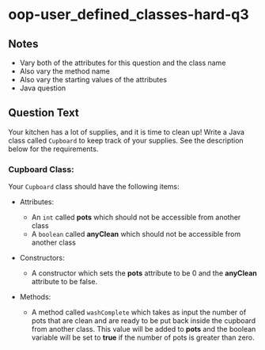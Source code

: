 # oop-user_defined_classes-hard-q3

## Notes

- Vary both of the attributes for this question and the class name
- Also vary the method name
- Also vary the starting values of the attributes
- Java question

## Question Text

Your kitchen has a lot of supplies, and it is time to clean up! Write a Java class called `Cupboard` to keep track of 
your supplies. See the description below for the requirements.

### Cupboard Class:

Your `Cupboard` class should have the following items:

- Attributes:
    - An `int` called **pots** which should not be accessible from another class
    - A `boolean` called **anyClean** which should not be accessible from another class

- Constructors:
    - A constructor which sets the **pots** attribute to be 0 and the **anyClean** attribute to be false.

- Methods:
    - A method called `washComplete` which takes as input the number of pots that are clean and are ready to be put back 
      inside the cupboard from another class. This value will be added to **pots** and the boolean variable will be set 
      to **true** if the number of pots is greater than zero.
  